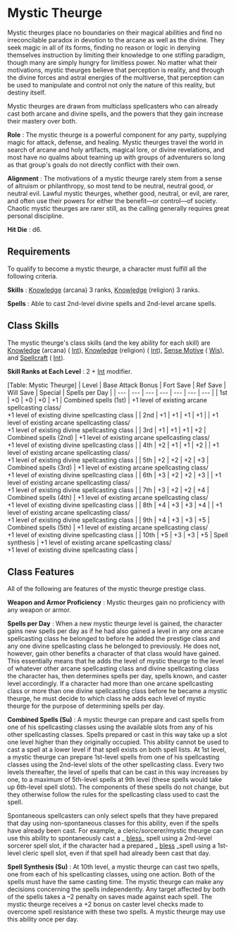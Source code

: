 # Mystic Theurge

Mystic theurges place no boundaries on their magical abilities and find no irreconcilable paradox in devotion to the arcane as well as the divine. They seek magic in all of its forms, finding no reason or logic in denying themselves instruction by limiting their knowledge to one stifling paradigm, though many are simply hungry for limitless power. No matter what their motivations, mystic theurges believe that perception is reality, and through the divine forces and astral energies of the multiverse, that perception can be used to manipulate and control not only the nature of this reality, but destiny itself.

Mystic theurges are drawn from multiclass spellcasters who can already cast both arcane and divine spells, and the powers that they gain increase their mastery over both.

**Role** : The mystic theurge is a powerful component for any party, supplying magic for attack, defense, and healing. Mystic theurges travel the world in search of arcane and holy artifacts, magical lore, or divine revelations, and most have no qualms about teaming up with groups of adventurers so long as that group's goals do not directly conflict with their own.

**Alignment** : The motivations of a mystic theurge rarely stem from a sense of altruism or philanthropy, so most tend to be neutral, neutral good, or neutral evil. Lawful mystic theurges, whether good, neutral, or evil, are rarer, and often use their powers for either the benefit—or control—of society. Chaotic mystic theurges are rarer still, as the calling generally requires great personal discipline.

**Hit Die** : d6.

## Requirements

To qualify to become a mystic theurge, a character must fulfill all the following criteria.

**Skills** : [Knowledge](../skills/knowledge.md#_knowledge) (arcana) 3 ranks, [Knowledge](../skills/knowledge.md#_knowledge) (religion) 3 ranks.

**Spells** : Able to cast 2nd-level divine spells and 2nd-level arcane spells.

## Class Skills

The mystic theurge's class skills (and the key ability for each skill) are [Knowledge](../skills/knowledge.md#_knowledge) (arcana) ( [Int](../gettingStarted.md#_intelligence)), [Knowledge](../skills/knowledge.md#_knowledge) (religion) ( [Int](../gettingStarted.md#_intelligence)), [Sense Motive](../skills/senseMotive.md#_sense-motive) ( [Wis](../gettingStarted.md#_wisdom)), and [Spellcraft](../skills/spellcraft.md#_spellcraft) ( [Int](../gettingStarted.md#_intelligence)).

**Skill Ranks at Each Level** : 2 + [Int](../gettingStarted.md#_intelligence) modifier.

[Table: Mystic Theurge]
| Level | Base Attack Bonus | Fort Save | Ref Save | Will Save | Special | Spells per Day |
| --- | --- | --- | --- | --- | --- | --- |
| 1st | +0 | +0 | +0 | +1 | Combined spells (1st) | +1 level of existing arcane spellcasting class/  
+1 level of existing divine spellcasting class |
| 2nd | +1 | +1 | +1 | +1 | | +1 level of existing arcane spellcasting class/  
+1 level of existing divine spellcasting class |
| 3rd | +1 | +1 | +1 | +2 | Combined spells (2nd) | +1 level of existing arcane spellcasting class/  
+1 level of existing divine spellcasting class |
| 4th | +2 | +1 | +1 | +2 | | +1 level of existing arcane spellcasting class/  
+1 level of existing divine spellcasting class |
| 5th | +2 | +2 | +2 | +3 | Combined spells (3rd) | +1 level of existing arcane spellcasting class/  
+1 level of existing divine spellcasting class |
| 6th | +3 | +2 | +2 | +3 | | +1 level of existing arcane spellcasting class/  
+1 level of existing divine spellcasting class |
| 7th | +3 | +2 | +2 | +4 | Combined spells (4th) | +1 level of existing arcane spellcasting class/  
+1 level of existing divine spellcasting class |
| 8th | +4 | +3 | +3 | +4 | | +1 level of existing arcane spellcasting class/  
+1 level of existing divine spellcasting class |
| 9th | +4 | +3 | +3 | +5 | Combined spells (5th) | +1 level of existing arcane spellcasting class/  
+1 level of existing divine spellcasting class |
| 10th | +5 | +3 | +3 | +5 | Spell synthesis | +1 level of existing arcane spellcasting class/  
+1 level of existing divine spellcasting class |

## Class Features

All of the following are features of the mystic theurge prestige class.

**Weapon and Armor Proficiency** : Mystic theurges gain no proficiency with any weapon or armor.

**Spells per Day** : When a new mystic theurge level is gained, the character gains new spells per day as if he had also gained a level in any one arcane spellcasting class he belonged to before he added the prestige class and any one divine spellcasting class he belonged to previously. He does not, however, gain other benefits a character of that class would have gained. This essentially means that he adds the level of mystic theurge to the level of whatever other arcane spellcasting class and divine spellcasting class the character has, then determines spells per day, spells known, and caster level accordingly. If a character had more than one arcane spellcasting class or more than one divine spellcasting class before he became a mystic theurge, he must decide to which class he adds each level of mystic theurge for the purpose of determining spells per day.

**Combined Spells (Su)** : A mystic theurge can prepare and cast spells from one of his spellcasting classes using the available slots from any of his other spellcasting classes. Spells prepared or cast in this way take up a slot one level higher than they originally occupied. This ability cannot be used to cast a spell at a lower level if that spell exists on both spell lists. At 1st level, a mystic theurge can prepare 1st-level spells from one of his spellcasting classes using the 2nd-level slots of the other spellcasting class. Every two levels thereafter, the level of spells that can be cast in this way increases by one, to a maximum of 5th-level spells at 9th level (these spells would take up 6th-level spell slots). The components of these spells do not change, but they otherwise follow the rules for the spellcasting class used to cast the spell.

Spontaneous spellcasters can only select spells that they have prepared that day using non-spontaneous classes for this ability, even if the spells have already been cast. For example, a cleric/sorcerer/mystic theurge can use this ability to spontaneously cast a _ [bless](../spells/bless.md#_bless)_ spell using a 2nd-level sorcerer spell slot, if the character had a prepared _ [bless](../spells/bless.md#_bless) _spell using a 1st-level cleric spell slot, even if that spell had already been cast that day.

**Spell Synthesis (Su)** : At 10th level, a mystic theurge can cast two spells, one from each of his spellcasting classes, using one action. Both of the spells must have the same casting time. The mystic theurge can make any decisions concerning the spells independently. Any target affected by both of the spells takes a –2 penalty on saves made against each spell. The mystic theurge receives a +2 bonus on caster level checks made to overcome spell resistance with these two spells. A mystic theurge may use this ability once per day.

